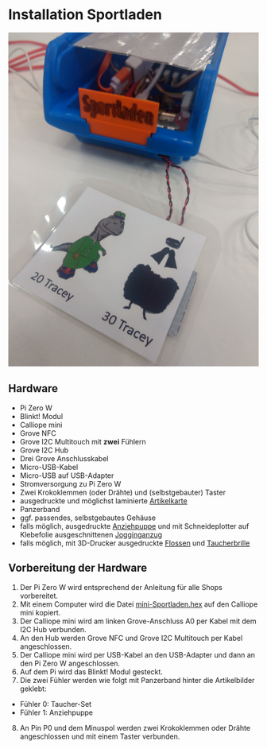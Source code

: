 # Installation Sportladen

![Sportladen in der Ideenfang-Variante](fotos/Sportladen_Ideenfang.jpg?raw=true "Title")

## Hardware

* Pi Zero W
* Blinkt! Modul
* Calliope mini
* Grove NFC
* Grove I2C Multitouch mit **zwei** Fühlern
* Grove I2C Hub
* Drei Grove Anschlusskabel
* Micro-USB-Kabel
* Micro-USB auf USB-Adapter
* Stromversorgung zu Pi Zero W
* Zwei Krokoklemmen (oder Drähte) und (selbstgebauter) Taster
* ausgedruckte und möglichst laminierte [Artikelkarte](https://github.com/infchem/T-Race/blob/master/Shops/Shop-Artikel.pdf)
* Panzerband
* ggf. passendes, selbstgebautes Gehäuse
* falls möglich, ausgedruckte [Anziehpuppe](https://github.com/infchem/T-Race/blob/master/Shops/Sportladen/Anziehdino.pdf) und mit Schneideplotter auf Klebefolie ausgeschnittenen [Jogginganzug](https://github.com/infchem/T-Race/blob/master/Shops/Sportladen/Dinopuppe.studio3)
* falls möglich, mit 3D-Drucker ausgedruckte [Flossen](https://github.com/infchem/T-Race/blob/master/Shops/Sportladen/Flosse.stl) und [Taucherbrille](https://github.com/infchem/T-Race/blob/master/Shops/Sportladen/Taucherbrille.stl)

## Vorbereitung der Hardware
1. Der Pi Zero W wird entsprechend der Anleitung für alle Shops vorbereitet.
2. Mit einem Computer wird die Datei [mini-Sportladen.hex](https://github.com/infchem/T-Race/blob/master/Shops/Sportladen/mini-Sportladen.hex) auf den Calliope mini kopiert.
2. Der Calliope mini wird am linken Grove-Anschluss A0 per Kabel mit dem I2C Hub verbunden.
3. An den Hub werden Grove NFC und Grove I2C Multitouch per Kabel angeschlossen.
4. Der Calliope mini wird per USB-Kabel an den USB-Adapter und dann an den Pi Zero W angeschlossen.
5. Auf dem Pi wird das Blinkt! Modul gesteckt.
6. Die zwei Fühler werden wie folgt mit Panzerband hinter die Artikelbilder geklebt:
* Fühler 0: Taucher-Set
* Fühler 1: Anziehpuppe
8. An Pin P0 und dem Minuspol werden zwei Krokoklemmen oder Drähte angeschlossen und mit einem Taster verbunden.

